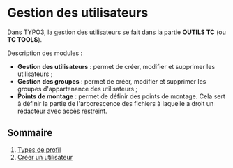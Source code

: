 # Gestion des utilisateurs

Dans TYPO3, la gestion des utilisateurs se fait dans la partie **OUTILS TC** \(ou **TC TOOLS**\).

Description des modules :

* **Gestion des utilisateurs** : permet de créer, modifier et supprimer les utilisateurs ;
* **Gestion des groupes** : permet de créer, modifier et supprimer les groupes d'appartenance des utilisateurs ;
* **Points de montage** : permet de définir des points de montage. Cela sert à définir la partie de l'arborescence des fichiers à laquelle a droit un rédacteur avec accès restreint.

## Sommaire

1. [Types de profil](types-de-profils.md)
2. [Créer un utilisateur](creer-un-utilisateur.md)

